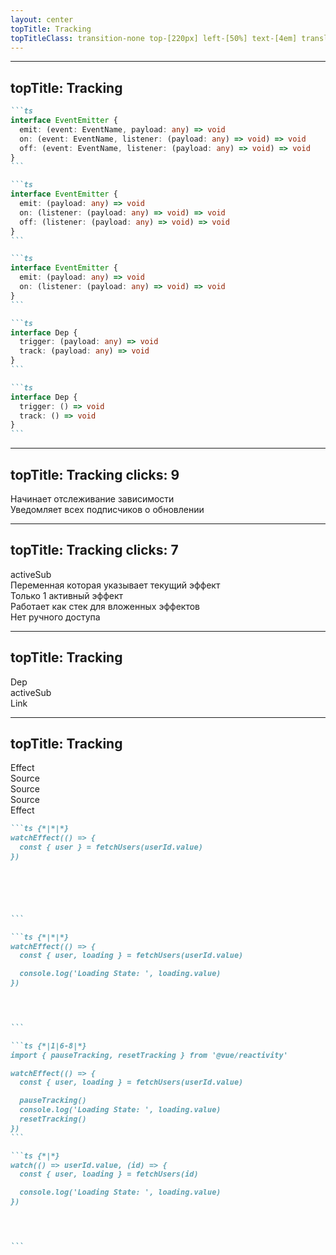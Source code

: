 ```yaml
---
layout: center
topTitle: Tracking
topTitleClass: transition-none top-[220px] left-[50%] text-[4em] translate-x-[-50%]
---
```


<!--
- сделать отсылку на определение реактивности
-->

---
topTitle: Tracking
---

````md magic-move
```ts
interface EventEmitter {
  emit: (event: EventName, payload: any) => void
  on: (event: EventName, listener: (payload: any) => void) => void
  off: (event: EventName, listener: (payload: any) => void) => void
}
```

```ts
interface EventEmitter {
  emit: (payload: any) => void
  on: (listener: (payload: any) => void) => void
  off: (listener: (payload: any) => void) => void
}
```

```ts
interface EventEmitter {
  emit: (payload: any) => void
  on: (listener: (payload: any) => void) => void
}
```

```ts
interface Dep {
  trigger: (payload: any) => void
  track: (payload: any) => void
}
```

```ts
interface Dep {
  trigger: () => void
  track: () => void
}
```
````

<!--
продумать переходы - нужно объяснить а на кой вообще я на EventEmitter смотрю. и че такое Dep
-->

---
topTitle: Tracking
clicks: 9
---

<Timeline :steps="[{
  trigger: 'sp-165_282_103_103 -popup-hidden',
  triggerDesc: '-blur-hidden',
  track: 'sp-165_282_103_103 -popup-hidden',
  trackDesc: '-blur-hidden',
  activeSub: '-popup-hidden',
  arrow1: {
    coords: '205:275 324:195',
    class: 'fx duration-500 opacity-0'
  },
  arrow2: {
    coords: '432:194 617:283',
    class: 'fx duration-500 opacity-0'
  },
  arrow3: {
    coords: '617:305 431:391',
    class: 'fx duration-500 opacity-0'
  },
  arrow4: {
    coords: '338:391 201:308',
    class: 'fx duration-500 opacity-0'
  },
}, {
  track: ' sp-379_181_120_120 ',
}, {
  trackDesc: '',
}, {
  trigger: ' sp-387_378_120_120 ',
}, {
  triggerDesc: '',
}, {
  triggerDesc: '-blur-hidden',
  trackDesc: '-blur-hidden',
  activeSub: '',
}, {
  arrow1: {
    coords: '205:275 324:195',
    class: 'fx duration-500 animate'
  },
}, {
  arrow2: {
    coords: '432:195 617:283',
    class: 'fx duration-500 animate'
  },
}, {
  arrow3: {
    coords: '617:305 431:391',
    class: 'fx duration-500 animate'
  },
}, {
  arrow4: {
    coords: '338:391 201:308',
    class: 'fx duration-500 animate'
  },
}]" v-slot="t">

<Gear name="Dep" class="sp-165_282_103_103 figure fx" />

<Gear name="Track" class="figure fx" :class="t.track" />

<div v-drag="[505,165,391,54]" class="item fx" :class="t.trackDesc">
  <div class="item-icon">
    <MaterialSymbolsAdd2/>
  </div>
  <div>
    Начинает отслеживание зависимости
  </div>
</div>

<Gear name="Trigger" class="figure fx" :class="t.trigger" />

<div v-drag="[502,360,393,56]" class="item fx" :class="t.triggerDesc">
  <div class="item-icon">
    <MaterialSymbolsLightNotificationsActiveRounded/>
  </div>
  <div>
    Уведомляет всех подписчиков о обновлении
  </div>
</div>

<Gear name="activeSub" class="figure fx sp-661_276_100_100" :class="t.activeSub" />

<SvgLayer>
  <SvgArrow :class="t.arrow1.class" :coords="t.arrow1.coords" :power="0.3" />
  <SvgArrow :class="t.arrow2.class" :coords="t.arrow2.coords" :power="0.3" />
  <SvgArrow :class="t.arrow4.class" :coords="t.arrow4.coords" :power="0.3" />
</SvgLayer>

</Timeline>

<!--
дать понимание что происходит через код
-->

---
topTitle: Tracking
clicks: 7
---

<Timeline :steps="[{
  effectClasses: 'outline outline-2 outline-[#CCCCCC88]',
  onlyOneClasses: '-blur-hidden outline-[#00000088]',
  stackClasses: '-blur-hidden outline-[#00000088]',
  noAccessClasses: '-blur-hidden outline-[#00000088]',
  exampleClasses: '',
}, {
  onlyOneClasses: 'outline outline-2 outline-[#CCCCCC88]',
  effectClasses: 'outline-[#00000088]',
}, {
  stackClasses: 'outline outline-2 outline-[#CCCCCC88]',
  onlyOneClasses: 'outline-[#00000088]',
}, {
  noAccessClasses: 'outline outline-2 outline-[#CCCCCC88]',
  stackClasses: 'outline-[#00000088]',
}]" v-slot="t">

<mingcute-settings-7-fill v-drag="[447,62,88,89]" class="animate-[spin_17s_linear_infinite]" />
<div v-drag="[425,89,131,40]" class="text-[1em] text-shadow-xl bg-[#00000088] px-3 rd-[8px]"> activeSub </div>

<div class="grid grid-cols-2 grid-rows-4 gap-[14px] grid-flow-col mt-12">
  <div class="item fx duration-400" :class="t.effectClasses">
    <div class="item-icon">
      <MdiCursorPointer/>
    </div>
    <div>
      Переменная которая указывает текущий эффект
    </div>
  </div>
  <div class="item fx duration-400" :class="t.onlyOneClasses">
    <div class="item-icon">
      <BiTrophyFill/>
    </div>
    <div>
      Только 1 активный эффект
    </div>
  </div>
  <div class="item fx duration-400" :class="t.stackClasses">
    <div class="item-icon">
      <MaterialSymbolsStacks/>
    </div>
    <div>
      Работает как стек для вложенных эффектов
    </div>
  </div>
  <div class="item fx duration-400" :class="t.noAccessClasses">
    <div class="item-icon">
      <MdiHandBackRightOff/>
    </div>
    <div>
      Нет ручного доступа
    </div>
  </div>
  <div class="item fx example row-span-4" :class="t.exampleClasses">
    
  </div>
</div>

</Timeline>

<!--
- ПРИДУМАТЬ ИЛЛЮСТРАЦИЮ (думать о шестеренках)
- подумать о спиче
- исходить от проблематики. как это помогает вью
-->

---
topTitle: Tracking
---

<IonGearA v-drag="[114,240,88,89]" class="animate-[spin_11s_linear_infinite]" />
<div  v-drag="[134,204,68,40]" class="text-[1em] text-shadow-xl"> Dep </div>

<mingcute-settings-7-fill v-drag="[698,237,88,89]" class="animate-[spin_17s_linear_infinite]" />
<div v-drag="[694,202,120,40]" class="text-[1em] text-shadow-xl"> activeSub </div>

<zondicons-cog v-click v-drag="[398,239,90,83]" class="animate-[spin_15s_linear_infinite]" />
<div v-click="'+0'" v-drag="[422,198,58,40]" class="text-[1em] text-shadow-xl"> Link </div>

<zondicons-cog v-click v-drag="[207,255,56,51]" class="animate-[spin_15s_linear_infinite] opacity-50" />

<zondicons-cog v-click="'+0'" v-drag="[250,246,56,51]" class="animate-[spin_15s_linear_infinite_reverse] opacity-50" />

<zondicons-cog v-click="'+0'" v-drag="[295,254,56,51]" class="animate-[spin_15s_linear_infinite] opacity-50" />

<zondicons-cog v-click="'+0'" v-drag="[339,246,56,51]" class="animate-[spin_15s_linear_infinite_reverse] opacity-50" />

<zondicons-cog v-click v-drag="[503,255,56,51]" class="animate-[spin_15s_linear_infinite] opacity-50" />

<zondicons-cog v-click="'+0'" v-drag="[548,246,56,51]" class="animate-[spin_15s_linear_infinite_reverse] opacity-50" />

<zondicons-cog v-click="'+0'" v-drag="[594,254,56,51]" class="animate-[spin_15s_linear_infinite] opacity-50" />

<zondicons-cog v-click="'+0'" v-drag="[639,246,56,51]" class="animate-[spin_15s_linear_infinite_reverse] opacity-50" />

<!--
Но как же связаны между собой activeSub и Dep? Раньше для этого использовались такие структуры как Map/Set и weakmap с weakset. Но операции над множествами были дорогими. Поэтому был придуман более оптимальный способ. Вместо того чтобы хранить массивы зависимостей и слушаетелей. Реализовали идею с двусвязным списком. Элемент этой структуры называется Link. Он связывает между собой Dep и подписчика. И теперь чтобы добавить еще одного подписчика достаточно создать новый Link и вставить его в начало списка. Таким образом выстраивается цепочка зависимостей. И эти действия позволили кратно снизить потребление памяти и увеличить скорость работы.
-->

---
topTitle: Tracking
---

<div v-drag="[105,233,392,40]" v-click="[0, 3]">
  <div class="w-full" v-mark.underline.red="{ at: '1'}" />
  <div font-hand c-red text-center v-click="1">Effect</div>
</div>

<div v-drag="[380,171,114,40]" v-click="[0, 3]">
  <div font-hand c-blue text-center v-click="2">Source</div>
  <div class="w-full" v-mark.underline.blue="{ at: '2'}" />
</div>

<div v-drag="[463,168,114,40]" v-click="[0, 6]">
  <div font-hand c-blue text-center v-click="4">Source</div>
  <div class="w-full" v-mark.underline.blue="{ at: '4'}" />
</div>

<div v-drag="[406,269,128,40]" v-click="[0, 6]">
  <div class="w-full" v-mark.underline.blue="{ at: '5'}" />
  <div font-hand c-blue text-center v-click="5">Source</div>
</div>

<div v-drag="[148,150,174,40]">
  <div font-hand c-red text-center v-click="11">Effect</div>
  <div class="w-full" v-mark.underline.red="{ at: '11'}" />
</div>

````md magic-move
```ts {*|*|*}
watchEffect(() => {
  const { user } = fetchUsers(userId.value)
})





⠀
```

```ts {*|*|*}
watchEffect(() => {
  const { user, loading } = fetchUsers(userId.value)

  console.log('Loading State: ', loading.value)
})  



⠀
```

```ts {*|1|6-8|*}
import { pauseTracking, resetTracking } from '@vue/reactivity'

watchEffect(() => {
  const { user, loading } = fetchUsers(userId.value)

  pauseTracking()
  console.log('Loading State: ', loading.value)
  resetTracking()
})
```

```ts {*|*}
watch(() => userId.value, (id) => {
  const { user, loading } = fetchUsers(id)

  console.log('Loading State: ', loading.value)
})



⠀
```
````
